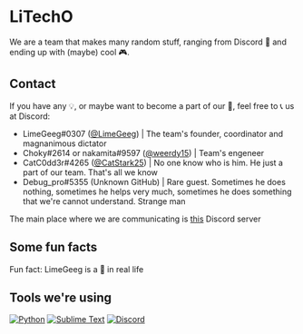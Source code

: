 # LiTechO

We are a team that makes many random stuff, ranging from Discord 🤖 and ending up with (maybe) cool 🎮.

## Contact

If you have any 💡, or maybe want to become a part of our 👥, feel free to 📞 us at Discord:

- LimeGeeg#0307 ([@LimeGeeg](https://github.com/LimeGeeg)) | The team's founder, coordinator and magnanimous dictator
- Choky#2614 or nakamita#9597 ([@weerdy15](https://github.com/weerdy15)) | Team's engeneer
- CatC0dd3r#4265 ([@CatStark25](https://github.com/CatStark25)) | No one know who is him. He just a part of our team. That's all we know
- Debug_pro#5355 (Unknown GitHub) | Rare guest. Sometimes he does nothing, sometimes he helps very much, sometimes he does something that we're cannot understand. Strange man

The main place where we are communicating is [this](https://discord.gg/Fhn7rCVmCp) Discord server

## Some fun facts

Fun fact: LimeGeeg is a 🍈 in real life

## Tools we're using

[![Python](https://shields.io/badge/Python-3.10-%231793D1?style=for-the-badge&logo=python&logoColor=blue&labelColor=black)](https://python.org/)
[![Sublime Text](https://shields.io/badge/Sublime%20Text-Latest-black?style=for-the-badge&logo=sublimetext&labelColor=black&color=FF9800)](https://sublimetext.com/)
[![Discord](https://shields.io/badge/Discord-Canary-black?style=for-the-badge&logo=discord&labelColor=black&color=orange)](https://discordapp.com)
